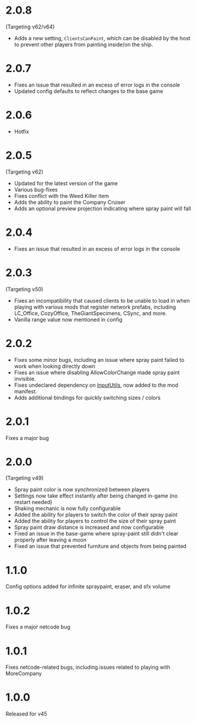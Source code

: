# 2.0.8
(Targeting v62/v64)
- Adds a new setting, `ClientsCanPaint`, which can be disabled by the host to prevent other players from painting inside/on the ship.

# 2.0.7
- Fixes an issue that resulted in an excess of error logs in the console
- Updated config defaults to reflect changes to the base game

# 2.0.6
- Hotfix

# 2.0.5
(Targeting v62)
- Updated for the latest version of the game
- Various bug-fixes
- Fixes conflict with the Weed Killer item
- Adds the ability to paint the Company Cruiser
- Adds an optional preview projection indicating where spray paint will fall

# 2.0.4
- Fixes an issue that resulted in an excess of error logs in the console

# 2.0.3
(Targeting v50)
- Fixes an incompatibility that caused clients to be unable to load in when playing with various mods that register network prefabs, including LC_Office, CozyOffice, TheGiantSpecimens, CSync, and more.
- Vanilla range value now mentioned in config

# 2.0.2
- Fixes some minor bugs, including an issue where spray paint failed to work when looking directly down
- Fixes an issue where disabling AllowColorChange made spray paint invisible.
- Fixes undeclared dependency on [InputUtils](https://thunderstore.io/c/lethal-company/p/Rune581/LethalCompany_InputUtils/), now added to the mod manifest.
- Adds additional bindings for quickly switching sizes / colors

# 2.0.1
Fixes a major bug

# 2.0.0
(Targeting v49)
- Spray paint color is now synchronized between players
- Settings now take effect instantly after being changed in-game (no restart needed)
- Shaking mechanic is now fully configurable
- Added the ability for players to switch the color of their spray paint
- Added the ability for players to control the size of their spray paint
- Spray paint draw distance is increased and now configurable
- Fixed an issue in the base-game where spray-paint still didn't clear properly after leaving a moon
- Fixed an issue that prevented furniture and objects from being painted

# 1.1.0
Config options added for infinite spraypaint, eraser, and sfx volume

# 1.0.2
Fixes a major netcode bug

# 1.0.1
Fixes netcode-related bugs, including issues related to playing with MoreCompany

# 1.0.0
Released for v45